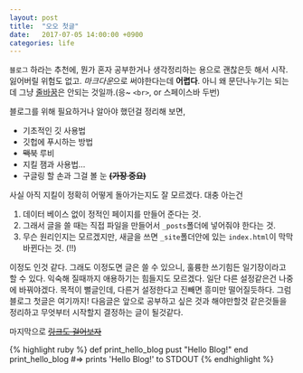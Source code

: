 ```yaml
---
layout: post
title:  "오오 첫글"
date:   2017-07-05 14:00:00 +0900
categories: life
---
```

`블로그` 하라는 추천에, 뭔가 혼자 공부한거나 생각정리하는 용으로 괜찮은듯 해서 시작. 잃어버릴 위험도 없고. *마크다운*으로 써야한다는데 **어렵다**. 아니 왜 문단나누기는 되는데 그냥 <u>줄바꿈</u>은 안되는 것일까.(응~ `<br>`, or 스페이스바 두번)

블로그를 위해 필요하거나 알아야 했던걸 정리해 보면,
* 기초적인 깃 사용법
* 깃헙에 푸시하는 방법
* <del>맥북</del> 루비
* 지킬 잼과 사용법...
* 구글링 할 손과 그걸 볼 눈 <del>**(가장 중요)**</del>

사실 아직 지킬이 정확히 어떻게 돌아가는지도 잘 모르겠다. 대충 아는건
1. 데이터 베이스 없이 정적인 페이지를 만들어 준다는 것.
2. 그래서 글을 쓸 때는 직접 파일을 만들어서 `_posts`폴더에 넣어줘야 한다는 것.
3. 무슨 원리인지는 모르겠지만, 새글을 쓰면 `_site`폴더안에 있는 `index.html`이 막막 바뀐다는 것. (!!)

이정도 인것 같다. 그래도 이정도면 글은 쓸 수 있으니, 훌륭한 쓰기힘든 일기장이라고 할 수 있다. 익숙해 질때까지 애용하기는 힘들지도 모르겠다. 일단 다른 설정같은건 나중에 바꿔야겠다. 목적이 뻘글인데, 다른거 설정한다고 진빼면 흥미만 떨어질듯하다. 그럼 블로그 첫글은 여기까지! 다음글은 앞으로 공부하고 싶은 것과 해야만할것 같은것들을 정리하고 무엇부터 시작할지 결정하는 글이 될것같다.

마지막으로 <del>[링크도 걸어보자](https://ssy23ssy.github.io/)</del>

{% highlight ruby %}
def print_hello_blog
  pust "Hello Blog!"
end
print_hello_blog
#=> prints 'Hello Blog!' to STDOUT
{% endhighlight %}
